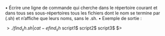 • Écrire une ligne de commande qui cherche dans le répertoire courant et dans tous
ses sous-répertoires tous les fichiers dont le nom se termine par (.sh) et n’affiche que leurs noms, sans le .sh.
• Exemple de sortie :

$>./find_sh.sh | cat -e
find_sh$
script1$
script2$
script3$
$>